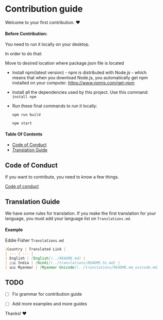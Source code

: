 ﻿# Contribution guide

Welcome to your first contribution. :heart:

#### Before Contribution:
You need to run it locally on your desktop.

In order to do that:

Move to desired location where package.json file is located

- Install npm(latest version) -
    npm is distributed with Node.js - which means that when you download Node.js,
    you automatically get npm installed on your computer.
    https://www.npmjs.com/get-npm
- Install all the dependencies used by this project.
   Use this command:  `install npm`

- Run these final commands to run it locally:

  `npm run build`
  
  `npm start`

#### Table Of Contents
- [Code of Conduct](#code-of-conduct)
- [Translation Guide](#translation-guide)

## Code of Conduct
If you want to contribute, you need to know a few things.

[Code of conduct](../CODE_OF_CONDUCT.md)

## Translation Guide
We have some rules for translation. If you make the first translation for your language, you must add your language list on `Translations.md`.

#### Example
Eddie Fisher
`Translations.md`
```markdown
|Country | Translated Link |
| --- | --- |
| English | [English](../README.md) |
| 🇮🇳 India | [Hindi](../translations/README.hi.md) |
| 🇲🇲 Myanmar | [Myanmar Unicode](../translations/README.mm_unicode.md), Myanmar ZawGyi |
```

## TODO
- [ ] Fix grammar for contribution guide
- [ ] Add more examples and more guides


Thanks! :heart:
